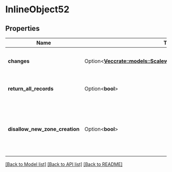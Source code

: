 # InlineObject52

## Properties

Name | Type | Description | Notes
------------ | ------------- | ------------- | -------------
**changes** | Option<[**Vec<crate::models::ScalewayDomainV2beta1RecordChange>**](scaleway.domain.v2beta1.RecordChange.md)> | The changes made to the records | [optional]
**return_all_records** | Option<**bool**> | Whether or not to return all the records | [optional]
**disallow_new_zone_creation** | Option<**bool**> | Forbid the creation of the target zone if not existing (default action is yes) | [optional]

[[Back to Model list]](../README.md#documentation-for-models) [[Back to API list]](../README.md#documentation-for-api-endpoints) [[Back to README]](../README.md)


